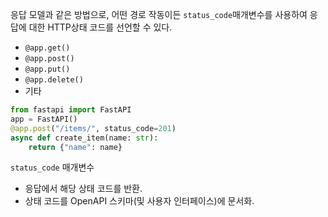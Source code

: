응답 모델과 같은 방법으로, 어떤 경로 작동이든 `status_code`매개변수를 사용하여 응답에 대한 HTTP상태 코드를 선언할 수 있다.

- `@app.get()`
- `@app.post()`
- `@app.put()`
- `@app.delete()`
- 기타

```python
from fastapi import FastAPI 
app = FastAPI() 
@app.post("/items/", status_code=201) 
async def create_item(name: str): 
	return {"name": name}
```


`status_code` 매개변수

- 응답에서 해당 상태 코드를 반환.
- 상태 코드를 OpenAPI 스키마(및 사용자 인터페이스)에 문서화.